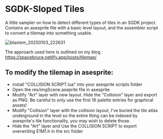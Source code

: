 # SGDK-Sloped Tiles


A little sampler on how to detect different types of tiles in an SGDK project. 
Contains an asesprite file with a basic level layout, and the assembler script to convert a tilemap into something usable. 

![blastem_20250103_222631](https://github.com/user-attachments/assets/5b87898d-cb5c-4929-a912-1831ecb34e17)

The approach used here is outlined on my blog : https://spacebruce.netlify.app/posts/tilemap/

## To modify the tilemap in asesprite:
- install "COLLISION SCRIPT.lua" into your asesprite scripts folder
- Open the res/imgScene.aseprite file in asesprite
- Modify "Art" layer with new layout. Hide the "Collision" layer and export as PNG. Be careful to only use the first 16 palette entries for graphical assets!
- Modify "Collision" layer with the collision layout, I've buried the tile atlas underground in the level so the entire thing can be indexed by asesprite's tile functionality, you may wish to delete those.
- Hide the "Art" layer and Use the COLLISION SCRIPT to export overwriting E1M1.h in the src folder
